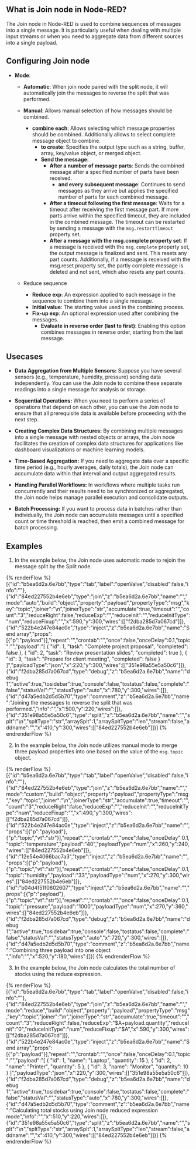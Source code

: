 ## What is Join node in Node-RED?

The Join node in Node-RED is used to combine sequences of messages into a single message. It is particularly useful when dealing with multiple input streams or when you need to aggregate data from different sources into a single payload.

## Configuring Join node

- **Mode**:
    - **Automatic**: When join node paired with the split node, it will automatically join the messages to reverse the split that was performed.
    - **Manual**: Allows manual selection of how messages should be combined.
      - **combine each**: Allows selecting which message properties should be combined. Additionally allows to select complete message object to combine.
        - **to create**: Specifies the output type such as a string, buffer, array, key/value object, or merged object.
        - **Send the message**:
            - **After a number of message parts**: Sends the combined message after a specified number of parts have been received.
                - **and every subsequent message**: Continues to send messages as they arrive but applies the specified number of parts for each combined message.
            - **After a timeout following the first message**: Waits for a timeout after receiving the first message part. If more parts arrive within the specified timeout, they are included in the combined message. The timeout can be restarted by sending a message with the `msg.restartTimeout` property set.
            - **After a message with the msg.complete property set**: If a message is received with the `msg.complete` property set, the output message is finalized and sent. This resets any part counts. Additionally, if a message is received with the msg.reset property set, the partly complete message is deleted and not sent, which also resets any part counts.
            
    - Reduce sequence
        - **Reduce exp**: An expression applied to each message in the sequence to combine them into a single message.
        - **Initial value**: The starting value used in the combining process.
        - **Fix-up exp**: An optional expression used after combining the messages.
            - **Evaluate in reverse order (last to first)**: Enabling this option combines messages in reverse order, starting from the last message.

## Usecases

- **Data Aggregation from Multiple Sensors:** Suppose you have several sensors (e.g., temperature, humidity, pressure) sending data independently. You can use the Join node to combine these separate readings into a single message for analysis or storage.

- **Sequential Operations:** When you need to perform a series of operations that depend on each other, you can use the Join node to ensure that all prerequisite data is available before proceeding with the next step.

- **Creating Complex Data Structures:** By combining multiple messages into a single message with nested objects or arrays, the Join node facilitates the creation of complex data structures for applications like dashboard visualizations or machine learning models.

- **Time-Based Aggregation:** If you need to aggregate data over a specific time period (e.g., hourly averages, daily totals), the Join node can accumulate data within that interval and output aggregated results.

- **Handling Parallel Workflows:** In workflows where multiple tasks run concurrently and their results need to be synchronized or aggregated, the Join node helps manage parallel execution and consolidate outputs.

- **Batch Processing:** If you want to process data in batches rather than individually, the Join node can accumulate messages until a specified count or time threshold is reached, then emit a combined message for batch processing.

## Examples 

1. In the example below, the Join node uses automatic mode to rejoin the message split by the Split node.

{% renderFlow %}
[{"id":"b5ea6d2a.6e7bb","type":"tab","label":"openValve","disabled":false,"info":""},{"id":"84ed227552b4e6eb","type":"join","z":"b5ea6d2a.6e7bb","name":"","mode":"auto","build":"object","property":"payload","propertyType":"msg","key":"topic","joiner":"\\n","joinerType":"str","accumulate":true,"timeout":"","count":"3","reduceRight":false,"reduceExp":"","reduceInit":"","reduceInitType":"num","reduceFixup":"","x":590,"y":300,"wires":[["f2dba285d7a067cd"]]},{"id":"522b4e247e84ac0e","type":"inject","z":"b5ea6d2a.6e7bb","name":"Send array","props":[{"p":"payload"}],"repeat":"","crontab":"","once":false,"onceDelay":0.1,"topic":"","payload":"[   {     \"id\": 1,     \"task\": \"Complete project proposal\",     \"completed\": false   },   {     \"id\": 2,     \"task\": \"Review presentation slides\",     \"completed\": true   },   {     \"id\": 3,     \"task\": \"Prepare for client meeting\",     \"completed\": false   } ]","payloadType":"json","x":220,"y":300,"wires":[["351e98a55e5a50c6"]]},{"id":"f2dba285d7a067cd","type":"debug","z":"b5ea6d2a.6e7bb","name":"debug 1","active":true,"tosidebar":true,"console":false,"tostatus":false,"complete":"false","statusVal":"","statusType":"auto","x":780,"y":300,"wires":[]},{"id":"d47a5edb2d5d5b70","type":"comment","z":"b5ea6d2a.6e7bb","name":"Joining the messages to reverse the split that was performed.","info":"","x":500,"y":220,"wires":[]},{"id":"351e98a55e5a50c6","type":"split","z":"b5ea6d2a.6e7bb","name":"","splt":"\\n","spltType":"str","arraySplt":1,"arraySpltType":"len","stream":false,"addname":"","x":410,"y":300,"wires":[["84ed227552b4e6eb"]]}]
{% endrenderFlow %}

2. In the example below, the Join node utilizes manual mode to merge three payload properties into one based on the value of the `msg.topic` object.

{% renderFlow %}
[{"id":"b5ea6d2a.6e7bb","type":"tab","label":"openValve","disabled":false,"info":""},{"id":"84ed227552b4e6eb","type":"join","z":"b5ea6d2a.6e7bb","name":"","mode":"custom","build":"object","property":"payload","propertyType":"msg","key":"topic","joiner":"\\n","joinerType":"str","accumulate":true,"timeout":"","count":"3","reduceRight":false,"reduceExp":"","reduceInit":"","reduceInitType":"num","reduceFixup":"","x":490,"y":300,"wires":[["f2dba285d7a067cd"]]},{"id":"522b4e247e84ac0e","type":"inject","z":"b5ea6d2a.6e7bb","name":"","props":[{"p":"payload"},{"p":"topic","vt":"str"}],"repeat":"","crontab":"","once":false,"onceDelay":0.1,"topic":"temperature","payload":"40","payloadType":"num","x":260,"y":240,"wires":[["84ed227552b4e6eb"]]},{"id":"12e54e4066bac7a3","type":"inject","z":"b5ea6d2a.6e7bb","name":"","props":[{"p":"payload"},{"p":"topic","vt":"str"}],"repeat":"","crontab":"","once":false,"onceDelay":0.1,"topic":"humidity","payload":"33","payloadType":"num","x":270,"y":300,"wires":[["84ed227552b4e6eb"]]},{"id":"b04d4f51f0602607","type":"inject","z":"b5ea6d2a.6e7bb","name":"","props":[{"p":"payload"},{"p":"topic","vt":"str"}],"repeat":"","crontab":"","once":false,"onceDelay":0.1,"topic":"pressure","payload":"1000","payloadType":"num","x":270,"y":360,"wires":[["84ed227552b4e6eb"]]},{"id":"f2dba285d7a067cd","type":"debug","z":"b5ea6d2a.6e7bb","name":"debug 1","active":true,"tosidebar":true,"console":false,"tostatus":false,"complete":"false","statusVal":"","statusType":"auto","x":720,"y":300,"wires":[]},{"id":"d47a5edb2d5d5b70","type":"comment","z":"b5ea6d2a.6e7bb","name":"Combining three payload into one object ","info":"","x":520,"y":180,"wires":[]}]
{% endrenderFlow %}

3. In the example below, the Join node calculates the total number of stocks using the reduce expression.

{% renderFlow %}
[{"id":"b5ea6d2a.6e7bb","type":"tab","label":"openValve","disabled":false,"info":""},{"id":"84ed227552b4e6eb","type":"join","z":"b5ea6d2a.6e7bb","name":"","mode":"reduce","build":"object","property":"payload","propertyType":"msg","key":"topic","joiner":"\\n","joinerType":"str","accumulate":true,"timeout":"","count":"3","reduceRight":false,"reduceExp":"$A+payload.quantity","reduceInit":"0","reduceInitType":"num","reduceFixup":"$A","x":590,"y":300,"wires":[["f2dba285d7a067cd"]]},{"id":"522b4e247e84ac0e","type":"inject","z":"b5ea6d2a.6e7bb","name":"Send array","props":[{"p":"payload"}],"repeat":"","crontab":"","once":false,"onceDelay":0.1,"topic":"","payload":"[   {     \"id\": 1,     \"name\": \"Laptop\",     \"quantity\": 15   },   {     \"id\": 2,     \"name\": \"Printer\",     \"quantity\": 5   },   {     \"id\": 3,     \"name\": \"Monitor\",     \"quantity\": 10   } ]","payloadType":"json","x":220,"y":300,"wires":[["351e98a55e5a50c6"]]},{"id":"f2dba285d7a067cd","type":"debug","z":"b5ea6d2a.6e7bb","name":"debug 1","active":true,"tosidebar":true,"console":false,"tostatus":false,"complete":"false","statusVal":"","statusType":"auto","x":780,"y":300,"wires":[]},{"id":"d47a5edb2d5d5b70","type":"comment","z":"b5ea6d2a.6e7bb","name":"Calculating total stocks using Join node reduced expression mode","info":"","x":510,"y":220,"wires":[]},{"id":"351e98a55e5a50c6","type":"split","z":"b5ea6d2a.6e7bb","name":"","splt":"\\n","spltType":"str","arraySplt":1,"arraySpltType":"len","stream":false,"addname":"","x":410,"y":300,"wires":[["84ed227552b4e6eb"]]}]
{% endrenderFlow %}
